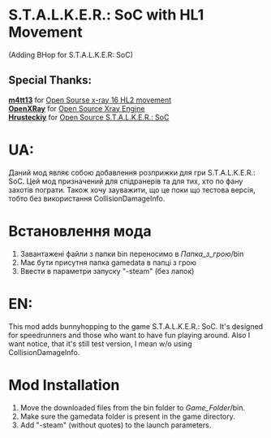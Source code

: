 # S.T.A.L.K.E.R.: SoC with HL1 Movement
(Adding BHop for S.T.A.L.K.E.R: SoC)

## Special Thanks:

**[m4tt13](https://github.com/m4tt13)** for [Open Sourse x-ray 16 HL2 movement](https://github.com/m4tt13/xray-16)  
**[OpenXRay](https://github.com/OpenXRay)** for [Open Source Xray Engine](https://github.com/OpenXRay/xray-16)  
**[Hrusteckiy](https://github.com/Hrusteckiy)** for [Open Source S.T.A.L.K.E.R.: SoC](https://github.com/Hrusteckiy/07rc1)  

# UA:
Даний мод являє собою добавлення розприжки для гри S.T.A.L.K.E.R.: SoC. Цей мод призначений для спідранерів та для тих, хто по фану захотів пограти. Також хочу зауважити, що це поки що тестова версія, тобто без використання CollisionDamageInfo.
# Встановлення мода
1. Завантажені файли з папки bin переносимо в *Папка_з_грою*/bin
2. Має бути присутня папка gamedata в папці з грою
3. Ввести в параметри запуску "-steam" (без лапок)
# EN:
This mod adds bunnyhopping to the game S.T.A.L.K.E.R.: SoC. It's designed for speedrunners and those who want to have fun playing around. Also I want notice, that it's still test version, I mean w/o using CollisionDamageInfo.
# Mod Installation
1. Move the downloaded files from the bin folder to *Game_Folder*/bin.
2. Make sure the gamedata folder is present in the game directory.
3. Add "-steam" (without quotes) to the launch parameters.
